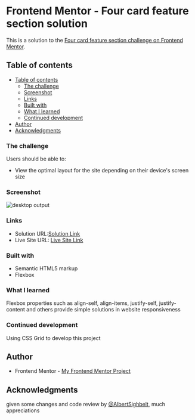 # Frontend Mentor - Four card feature section solution

This is a solution to the [Four card feature section challenge on Frontend Mentor](https://www.frontendmentor.io/challenges/four-card-feature-section-weK1eFYK).

## Table of contents
  - [Table of contents](#table-of-contents)
    - [The challenge](#the-challenge)
    - [Screenshot](#screenshot)
    - [Links](#links)
    - [Built with](#built-with)
    - [What I learned](#what-i-learned)
    - [Continued development](#continued-development)
  - [Author](#author)
  - [Acknowledgments](#acknowledgments)

### The challenge
Users should be able to:
- View the optimal layout for the site depending on their device's screen size

### Screenshot
![desktop output](https://github.com/okedo01/First-Frontend-Mentor-Project/assets/142419109/d8a0311a-3593-4f2c-90ab-3a66b5d5987d)

### Links
- Solution URL:[Solution Link](https://github.com/okedo01/First-Frontend-Mentor-Project)
- Live Site URL: [Live Site Link](https://four-cards-soln.netlify.app)

### Built with
- Semantic HTML5 markup
- Flexbox

### What I learned
Flexbox properties such as align-self, align-items, justify-self, justify-content and others provide simple solutions in website responsiveness

### Continued development
Using CSS Grid to develop this project

## Author
- Frontend Mentor - [My Frontend Mentor Project](https://www.frontendmentor.io/profile/okedo01)

## Acknowledgments
given some changes and code review by [@AlbertSighbelt](https://github.com/AlbertSigsbert), much appreciations
